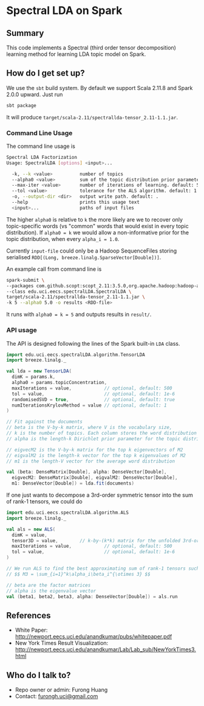 # Spectral LDA on Spark

## Summary 
This code implements a Spectral (third order tensor decomposition) learning method for learning LDA topic model on Spark.

## How do I get set up?
We use the `sbt` build system. By default we support Scala 2.11.8 and Spark 2.0.0 upward. Just run

```bash
sbt package
```

It will produce `target/scala-2.11/spectrallda-tensor_2.11-1.1.jar`.
    
### Command Line Usage
The command line usage is 
    
```bash
Spectral LDA Factorization
Usage: SpectralLDA [options] <input>...

  -k, --k <value>          number of topics
  --alpha0 <value>         sum of the topic distribution prior parameter
  --max-iter <value>       number of iterations of learning. default: 500
  --tol <value>            tolerance for the ALS algorithm. default: 1.0E-6
  -o, --output-dir <dir>   output write path. default: .
  --help                   prints this usage text
  <input>...               paths of input files   
```
The higher `alpha0` is relative to `k` the more likely are we to recover only topic-specific words (vs "common" words that would exist in every topic distribution). If `alpha0 = k` we would allow a non-informative prior for the topic distribution, when every `alpha_i = 1.0`.

Currently `input-file` could only be a Hadoop SequenceFiles storing serialised `RDD[(Long, breeze.linalg.SparseVector[Double])]`.

An example call from command line is

```bash
spark-submit \
--packages com.github.scopt:scopt_2.11:3.5.0,org.apache.hadoop:hadoop-aws:2.7.3 \
--class edu.uci.eecs.spectralLDA.SpectralLDA \
target/scala-2.11/spectrallda-tensor_2.11-1.1.jar \
-k 5 --alpha0 5.0 -o results <RDD-file>
```

It runs with `alpha0 = k = 5` and outputs results in `result/`.

### API usage
The API is designed following the lines of the Spark built-in `LDA` class.

```scala
import edu.uci.eecs.spectralLDA.algorithm.TensorLDA
import breeze.linalg._

val lda = new TensorLDA(
  dimK = params.k,
  alpha0 = params.topicConcentration,
  maxIterations = value,            // optional, default: 500
  tol = value,                      // optional, default: 1e-6
  randomisedSVD = true,             // optional, default: true
  numIterationsKrylovMethod = value // optional, default: 1
)

// Fit against the documents
// beta is the V-by-k matrix, where V is the vocabulary size, 
// k is the number of topics. Each column stores the word distribution per topic
// alpha is the length-k Dirichlet prior parameter for the topic distribution

// eigvecM2 is the V-by-k matrix for the top k eigenvectors of M2
// eigvalM2 is the length-k vector for the top k eigenvalues of M2
// m1 is the length-V vector for the average word distribution

val (beta: DenseMatrix[Double], alpha: DenseVector[Double], 
  eigvecM2: DenseMatrix[Double], eigvalM2: DenseVector[Double],
  m1: DenseVector[Double]) = lda.fit(documents)
```

If one just wants to decompose a 3rd-order symmetric tensor into the sum of rank-1 tensors, we could do

```scala
import edu.uci.eecs.spectralLDA.algorithm.ALS
import breeze.linalg._

val als = new ALS(
  dimK = value,
  tensor3D = value,        // k-by-(k*k) matrix for the unfolded 3rd-order symmetric tensor
  maxIterations = value,            // optional, default: 500
  tol = value,                      // optional, default: 1e-6
)

// We run ALS to find the best approximating sum of rank-1 tensors such that 
// $$ M3 = \sum_{i=1}^k\alpha_i\beta_i^{\otimes 3} $$

// beta are the factor matrices
// alpha is the eigenvalue vector
val (beta1, beta2, beta3, alpha: DenseVector[Double]) = als.run
```
    
## References
* White Paper: http://newport.eecs.uci.edu/anandkumar/pubs/whitepaper.pdf
* New York Times Result Visualization: http://newport.eecs.uci.edu/anandkumar/Lab/Lab_sub/NewYorkTimes3.html

## Who do I talk to?

* Repo owner or admin: Furong Huang 
* Contact: furongh.uci@gmail.com
